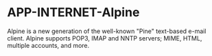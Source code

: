 APP-INTERNET-Alpine
===================

Alpine is a new generation of the well-known "Pine" text-based e-mail client. Alpine supports POP3, IMAP and NNTP servers; MIME, HTML, multiple accounts, and more. 

